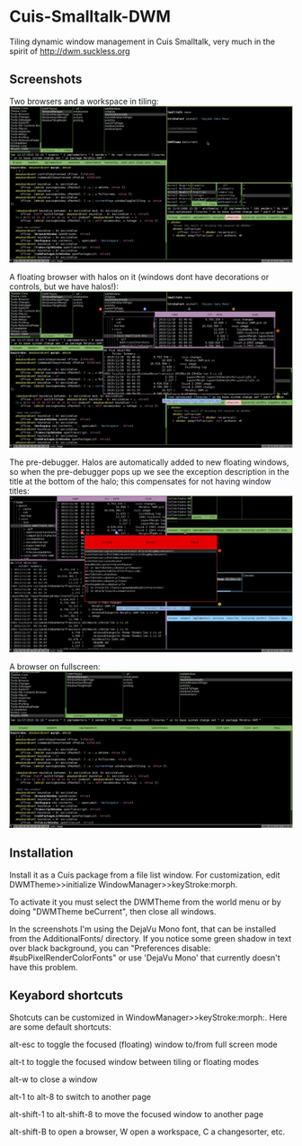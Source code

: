 # Cuis-Smalltalk-DWM
Tiling dynamic window management in Cuis Smalltalk, very much in the spirit of http://dwm.suckless.org

## Screenshots

Two browsers and a workspace in tiling:
![alt tag](https://raw.githubusercontent.com/len/Cuis-Smalltalk-DWM/master/screenshots/dwm-0.png)

A floating browser with halos on it (windows dont have decorations or controls, but we have halos!):
![alt tag](https://raw.githubusercontent.com/len/Cuis-Smalltalk-DWM/master/screenshots/dwm-1.png)

The pre-debugger. Halos are automatically added to new floating windows, so when the pre-debugger pops up we see the exception description in the title at the bottom of the halo; this compensates for not having window titles:
![alt tag](https://raw.githubusercontent.com/len/Cuis-Smalltalk-DWM/master/screenshots/dwm-2.png)

A browser on fullscreen:
![alt tag](https://raw.githubusercontent.com/len/Cuis-Smalltalk-DWM/master/screenshots/dwm-3.png)

## Installation

Install it as a Cuis package from a file list window. For customization, edit DWMTheme>>initialize WindowManager>>keyStroke:morph.

To activate it you must select the DWMTheme from the world menu or by doing "DWMTheme beCurrent", then close all windows.

In the screenshots I'm using the DejaVu Mono font, that can be installed from the AdditionalFonts/ directory. If you notice some green shadow in text over black background, you can "Preferences disable: #subPixelRenderColorFonts" or use 'DejaVu Mono' that currently doesn't have this problem.

## Keyabord shortcuts

Shotcuts can be customized in WindowManager>>keyStroke:morph:. Here are some default shortcuts:

alt-esc to toggle the focused (floating) window to/from full screen mode

alt-t to toggle the focused window between tiling or floating modes

alt-w to close a window

alt-1 to alt-8 to switch to another page

alt-shift-1 to alt-shift-8 to move the focused window to another page

alt-shift-B to open a browser, W open a workspace, C a changesorter, etc.
